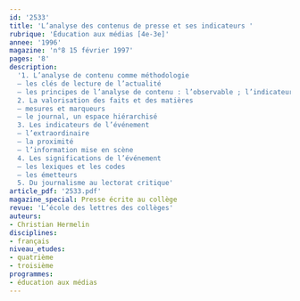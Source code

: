```yaml
---
id: '2533'
title: 'L’analyse des contenus de presse et ses indicateurs '
rubrique: 'Éducation aux médias [4e-3e]'
annee: '1996'
magazine: 'n°8 15 février 1997'
pages: '8'
description: 
  '1. L’analyse de contenu comme méthodologie
  – les clés de lecture de l’actualité
  – les principes de l’analyse de contenu : l’observable ; l’indicateur ; le systématique
  2. La valorisation des faits et des matières
  – mesures et marqueurs
  – le journal, un espace hiérarchisé
  3. Les indicateurs de l’événement
  – l’extraordinaire
  – la proximité
  – l’information mise en scène
  4. Les significations de l’événement
  – les lexiques et les codes
  – les émetteurs
  5. Du journalisme au lectorat critique'
article_pdf: '2533.pdf'
magazine_special: Presse écrite au collège
revue: 'L’école des lettres des collèges'
auteurs:
- Christian Hermelin
disciplines:
- français
niveau_etudes:
- quatrième
- troisième
programmes:
- éducation aux médias
---
```

